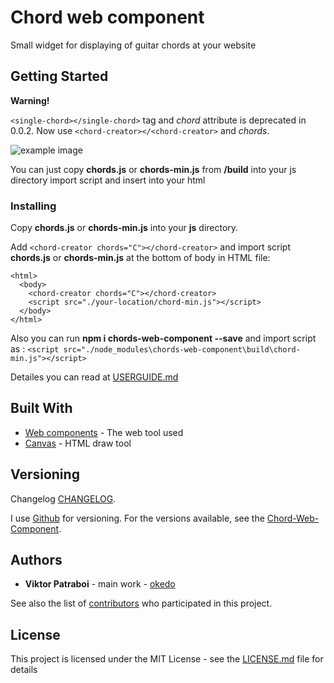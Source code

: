 # Chord web component

Small widget for displaying of guitar chords at your website

## Getting Started

**Warning!** 

``` <single-chord></single-chord> ``` tag and *chord* attribute is deprecated in 0.0.2. Now use ```<chord-creator></<chord-creator>``` and *chords*.


![example image](example.png)

You can just copy **chords.js** or **chords-min.js** from **/build** into your js directory import script and insert **<chord-creator chord="C"></chord-creator>** into your html

### Installing

Copy **chords.js** or **chords-min.js** into your **js** directory.


Add ```<chord-creator chords="C"></chord-creator>``` and import script **chords.js** or **chords-min.js** at the bottom of body in HTML file:

```
<html>
  <body>
    <chord-creator chords="C"></chord-creator>
    <script src="./your-location/chord-min.js"></script>
  </body>
</html>
```

Also you can run **npm i chords-web-component --save** and import script as : ``` <script src="./node_modules\chords-web-component\build\chord-min.js"></script> ```


Detailes you can read at [USERGUIDE.md](USERGUIDE.md)

## Built With

- [Web components](https://developer.mozilla.org/en-US/docs/Web/Web_Components) - The web tool used
- [Canvas](https://developer.mozilla.org/en-US/docs/Web/API/Canvas_API) - HTML draw tool

## Versioning

Changelog [CHANGELOG](CHANGELOG.md).

I use [Github](https://github.com/) for versioning. For the versions available, see the [Chord-Web-Component](https://github.com/okedo/chords-web-component).

## Authors

- **Viktor Patraboi** - main work - [okedo](https://github.com/okedo)

See also the list of [contributors](https://github.com/okedo/chords-web-component/graphs/contributors) who participated in this project.

## License

This project is licensed under the MIT License - see the [LICENSE.md](LICENSE.md) file for details
